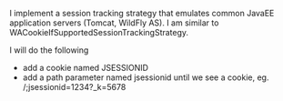 I implement a session tracking strategy that emulates common JavaEE application servers (Tomcat, WildFly AS). I am similar to WACookieIfSupportedSessionTrackingStrategy.

I will do the following
- add a cookie named JSESSIONID
- add a path parameter named jsessionid until we see a cookie, eg. /;jsessionid=1234?_k=5678